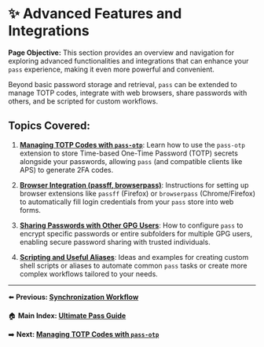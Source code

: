 # ✨ Advanced Features and Integrations

**Page Objective:** This section provides an overview and navigation for exploring advanced functionalities and integrations that can enhance your `pass` experience, making it even more powerful and convenient.

Beyond basic password storage and retrieval, `pass` can be extended to manage TOTP codes, integrate with web browsers, share passwords with others, and be scripted for custom workflows.

## Topics Covered:

1.  **[Managing TOTP Codes with `pass-otp`](./8.1_Pass_OTP.md)**:
    Learn how to use the `pass-otp` extension to store Time-based One-Time Password (TOTP) secrets alongside your passwords, allowing `pass` (and compatible clients like APS) to generate 2FA codes.

2.  **[Browser Integration (passff, browserpass)](./8.2_Browser_Integration.md)**:
    Instructions for setting up browser extensions like `passff` (Firefox) or `browserpass` (Chrome/Firefox) to automatically fill login credentials from your `pass` store into web forms.

3.  **[Sharing Passwords with Other GPG Users](./8.3_Sharing_Passwords.md)**:
    How to configure `pass` to encrypt specific passwords or entire subfolders for multiple GPG users, enabling secure password sharing with trusted individuals.

4.  **[Scripting and Useful Aliases](./8.4_Scripting_Alias.md)**:
    Ideas and examples for creating custom shell scripts or aliases to automate common `pass` tasks or create more complex workflows tailored to your needs.

---
⬅️ **Previous: [Synchronization Workflow](../07_Daily_Usage/7.4_Synchronization.md)**

🏠 **Main Index: [Ultimate Pass Guide](../README.md)**

➡️ **Next: [Managing TOTP Codes with `pass-otp`](./8.1_Pass_OTP.md)**